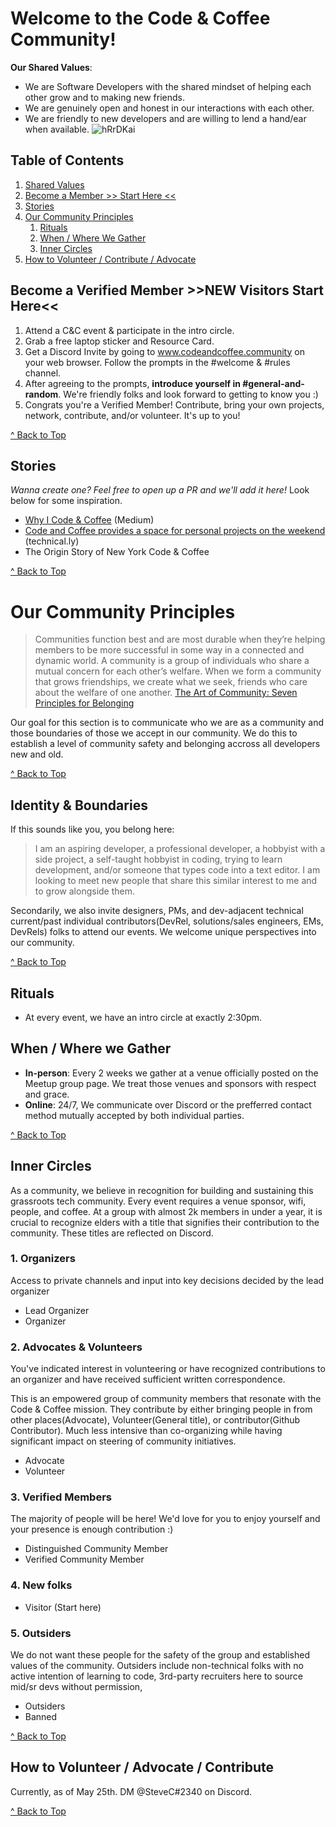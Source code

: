 # Welcome to the Code & Coffee Community!
**Our Shared Values**:
- We are Software Developers with the shared mindset of helping each other grow and to making new friends. 
- We are genuinely open and honest in our interactions with each other. 
- We are friendly to new developers and are willing to lend a hand/ear when available. 
![hRrDKai](https://user-images.githubusercontent.com/10738004/170132859-6e3ef8c2-42d8-4298-9a27-8d8090be94c0.jpeg)
  
## **Table of Contents**
1. [Shared Values](https://github.com/nyccodecoffee/nyccodecoffee#welcome-to-the-code--coffee-community)
1. [Become a Member >> Start Here <<](https://github.com/nyccodecoffee#become-a-verified-member-new-visitors-do-this)
2. [Stories](https://github.com/nyccodecoffee#stories)
3. [Our Community Principles](https://github.com/nyccodecoffee#our-community-principles)
   1. [Rituals](https://github.com/nyccodecoffee#rituals)
   2. [When / Where We Gather](https://github.com/nyccodecoffee#when--where-we-gather)
   3. [Inner Circles](https://github.com/nyccodecoffee#inner-circles)
4. [How to Volunteer / Contribute / Advocate](https://github.com/nyccodecoffee#how-to-volunteer--advocate--contribute)
## Become a Verified Member >>NEW Visitors Start Here<<
1. Attend a C&C event & participate in the intro circle.
2. Grab a free laptop sticker and Resource Card.
3. Get a Discord Invite by going to www.codeandcoffee.community on your web browser. Follow the prompts in the #welcome & #rules channel.
4. After agreeing to the prompts, **introduce yourself in #general-and-random**. We're friendly folks and look forward to getting to know you :)
5. Congrats you're a Verified Member! Contribute, bring your own projects, network, contribute, and/or volunteer. It's up to you!  
  
[^ Back to Top](https://github.com/nyccodecoffee#table-of-contents)
## Stories
_Wanna create one? Feel free to open up a PR and we'll add it here!_ Look below for some inspiration.
- [Why I Code & Coffee](https://towardsdatascience.com/why-i-code-coffee-e2237ec709bc) (Medium)
- [Code and Coffee provides a space for personal projects on the weekend](https://technical.ly/software-development/code-coffee-dc/) (technical.ly)
- The Origin Story of New York Code & Coffee  
   
[^ Back to Top](https://github.com/nyccodecoffee#table-of-contents)
# Our Community Principles 
> Communities function best and are most durable when they’re helping members to be more successful in some way in a connected and dynamic world. 
> A community is a group of individuals who share a mutual concern for each other’s welfare. When we form a community that grows friendships, we create what we seek, friends who care about the welfare of one another.
> [The Art of Community: Seven Principles for Belonging](https://www.amazon.com/dp/B01E4KC0U4/)

Our goal for this section is to communicate who we are as a community and those boundaries of those we accept in our community. We do this to establish a level of community safety and belonging accross all developers new and old.  
  
[^ Back to Top](https://github.com/nyccodecoffee#table-of-contents)
## Identity & Boundaries
If this sounds like you, you belong here:
>I am an aspiring developer, a professional developer, a hobbyist with a side project, a self-taught hobbyist in coding, trying to learn development, and/or someone that types code into a text editor. I am looking to meet new people that share this similar interest to me and to grow alongside them.

Secondarily, we also invite designers, PMs, and dev-adjacent technical current/past individual contributors(DevRel, solutions/sales engineers, EMs, DevRels) folks to attend our events. We welcome unique perspectives into our community.  
  
[^ Back to Top](https://github.com/nyccodecoffee#table-of-contents)
## Rituals
- At every event, we have an intro circle at exactly 2:30pm. 

## When / Where we Gather
- **In-person**: Every 2 weeks we gather at a venue officially posted on the Meetup group page. We treat those venues and sponsors with respect and grace.
- **Online**: 24/7, We communicate over Discord or the prefferred contact method mutually accepted by both individual parties.   
  
[^ Back to Top](https://github.com/nyccodecoffee#table-of-contents)

## Inner Circles
As a community, we believe in recognition for building and sustaining this grassroots tech community. Every event requires a venue sponsor, wifi, people, and coffee. At a group with almost 2k members in under a year, it is crucial to recognize elders with a title that signifies their contribution to the community. These titles are reflected on Discord.

### 1. Organizers
Access to private channels and input into key decisions decided by the lead organizer
- Lead Organizer
- Organizer

### 2. Advocates & Volunteers
You've indicated interest in volunteering or have recognized contributions to an organizer and have received sufficient written correspondence.

This is an empowered group of community members that resonate with the Code & Coffee mission. They contribute by either bringing people in from other places(Advocate), Volunteer(General title), or contributor(Github Contributor). Much less intensive than co-organizing while having significant impact on steering of community initiatives.  
- Advocate
- Volunteer

### 3. Verified Members
The majority of people will be here! We'd love for you to enjoy yourself and your presence is enough contribution :)
- Distinguished Community Member
- Verified Community Member

### 4. New folks
- Visitor (Start here)

### 5. Outsiders
We do not want these people for the safety of the group and established values of the community. Outsiders include non-technical folks with no active intention of learning to code, 3rd-party recruiters here to source mid/sr devs without permission, 
- Outsiders
- Banned

  
[^ Back to Top](https://github.com/nyccodecoffee#table-of-contents)
  
## How to Volunteer / Advocate / Contribute
Currently, as of May 25th. DM @SteveC#2340 on Discord.
  
[^ Back to Top](https://github.com/nyccodecoffee#table-of-contents)
